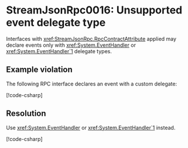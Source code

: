 # StreamJsonRpc0016: Unsupported event delegate type

Interfaces with <xref:StreamJsonRpc.RpcContractAttribute> applied may declare events only with <xref:System.EventHandler> or <xref:System.EventHandler`1> delegate types.

## Example violation

The following RPC interface declares an event with a custom delegate:

[!code-csharp[](../../samples/Analyzers/StreamJsonRpc0016.cs#Violation)]

## Resolution

Use <xref:System.EventHandler> or <xref:System.EventHandler`1> instead.

[!code-csharp[](../../samples/Analyzers/StreamJsonRpc0016.cs#Fix)]
